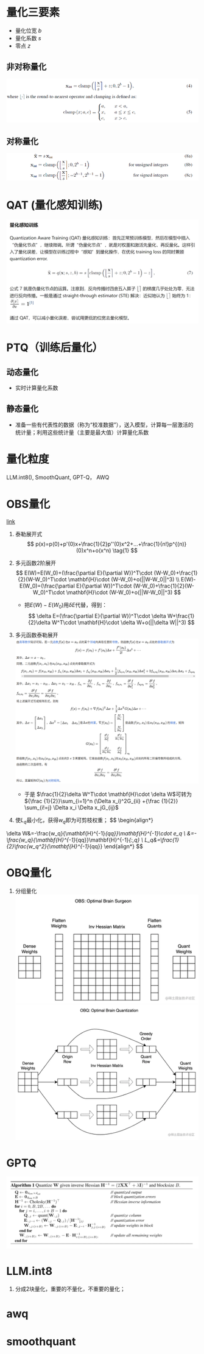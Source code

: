 # 量化三要素
- 量化位宽 $b$
- 量化系数 $s$
- 零点 $z$

## 非对称量化
![Image](../Img/非对称量化png)

## 对称量化
![Image](../Img/对称量化.png)
 
# QAT (量化感知训练)
![Image](../Img/量化感知训练.png)

# PTQ（训练后量化）
## 动态量化
- 实时计算量化系数
  
## 静态量化
- 准备一些有代表性的数据（称为“校准数据”），送入模型，计算每一层激活的统计量；利用这些统计量（主要是最大值）计算量化系数

# 量化粒度
LLM.int8(), SmoothQuant, GPT-Q， AWQ


# OBS量化
[link](https://www.cnblogs.com/wangbingbing/p/17547681.html)
1. 泰勒展开式
$$
p(x)=p(0)+p'(0)x+\frac{1}{2}p''(0)x^2+...+\frac{1}{n!}p^{(n)}(0)x^n+o(x^n) \tag{1} 
$$
2. 多元函数2阶展开
$$
E(W)=E(W_0)+(\frac{\partial E}{\partial W})^T\cdot (W-W_0)+\frac{1}{2}(W-W_0)^T\cdot \mathbf{H}\cdot (W-W_0)+o(||W-W_0||^3)
\\
E(W)-E(W_0)=(\frac{\partial E}{\partial W})^T\cdot (W-W_0)+\frac{1}{2}(W-W_0)^T\cdot \mathbf{H}\cdot (W-W_0)+o(||W-W_0||^3)
$$
   - 把$E(W)-E(W_0)$用$\delta E$代替，得到：
$$
\delta E=(\frac{\partial E}{\partial W})^T\cdot \delta W+\frac{1}{2}\delta W^T\cdot \mathbf{H}\cdot \delta W+o(||\delta W||^3)
$$
3. 多元函数泰勒展开
   ![alt text](image.png)
   - 于是 $\frac{1}{2}\delta W^T\cdot \mathbf{H}\cdot \delta W$可转为${\frac {1}{2}}\sum_{i=1}^n (\Delta x_i)^2G_{ii} +{\frac {1}{2}} \sum_{i!=j} \Delta x_i \Delta x_jG_{ij}$
   
4. 使$L_q$最小化，获得$w_q$即为可剪枝权重；
$$
\begin{align*}


\delta W&=-\frac{w_q}{\mathbf{H}^{-1}_{qq}}\mathbf{H}^{-1}\cdot e_q \\
&=-\frac{w_q}{\mathbf{H}^{-1}_{qq}}\mathbf{H}^{-1}_{:,q}
\\
L_q&=\frac{1}{2}\frac{w_q^2}{\mathbf{H}^{-1}_{qq}}
\end{align*}
$$

# OBQ量化
1. 分组量化
![alt text](image-1.png)
![alt text](image-2.png)

# GPTQ
![alt text](image-3.png)

# LLM.int8
1. 分成2块量化，重要的不量化，不重要的量化；

# awq

# smoothquant


